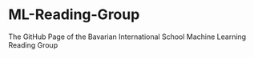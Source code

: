 # ML-Reading-Group
The GitHub Page of the Bavarian International School Machine Learning Reading Group
